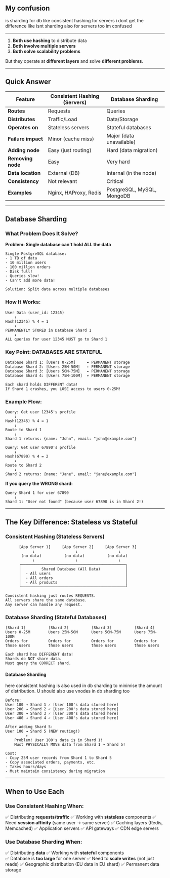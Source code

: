 ## My confusion

is sharding for db like consistent hashing for servers i dont get the difference
like isnt sharding also for servers too im confused

---
1. **Both use hashing** to distribute data
2. **Both involve multiple servers**
3. **Both solve scalability problems**

But they operate at **different layers** and solve **different problems**.

---

## Quick Answer


| Feature | Consistent Hashing (Servers) | Database Sharding |
|---------|------------------------------|-------------------|
| **Routes** | Requests | Queries |
| **Distributes** | Traffic/Load | Data/Storage |
| **Operates on** | Stateless servers | Stateful databases |
| **Failure impact** | Minor (cache miss) | Major (data unavailable) |
| **Adding node** | Easy (just routing) | Hard (data migration) |
| **Removing node** | Easy | Very hard |
| **Data location** | External (DB) | Internal (in the node) |
| **Consistency** | Not relevant | Critical |
| **Examples** | Nginx, HAProxy, Redis | PostgreSQL, MySQL, MongoDB |

---

## Database Sharding

### What Problem Does It Solve?

**Problem: Single database can't hold ALL the data**

```
Single PostgreSQL database:
- 1 TB of data
- 10 million users
- 100 million orders
- Disk full! 
- Queries slow!
- Can't add more data!

Solution: Split data across multiple databases
```

### How It Works:

```
User Data (user_id: 12345)
    ↓
Hash(12345) % 4 = 1
    ↓
PERMANENTLY STORED in Database Shard 1
    ↓
ALL queries for user 12345 MUST go to Shard 1
```

### Key Point: **DATABASES ARE STATEFUL**

```
Database Shard 1: [Users 0-25M]     ← PERMANENT storage
Database Shard 2: [Users 25M-50M]   ← PERMANENT storage
Database Shard 3: [Users 50M-75M]   ← PERMANENT storage
Database Shard 4: [Users 75M-100M]  ← PERMANENT storage

Each shard holds DIFFERENT data!
If Shard 1 crashes, you LOSE access to users 0-25M!
```

### Example Flow:

```
Query: Get user 12345's profile
    ↓
Hash(12345) % 4 = 1
    ↓
Route to Shard 1
    ↓
Shard 1 returns: {name: "John", email: "john@example.com"}

Query: Get user 67890's profile  
    ↓
Hash(67890) % 4 = 2
    ↓
Route to Shard 2
    ↓
Shard 2 returns: {name: "Jane", email: "jane@example.com"}
```

**If you query the WRONG shard:**
```
Query Shard 1 for user 67890
    ↓
Shard 1: "User not found" (because user 67890 is in Shard 2!)
```

---

## The Key Difference: Stateless vs Stateful

### Consistent Hashing (Stateless Servers)

```
      [App Server 1]     [App Server 2]     [App Server 3]
            ↓                  ↓                  ↓
       (no data)          (no data)          (no data)
            ↓                  ↓                  ↓
      ┌──────────────────────────────────────────────┐
      │         Shared Database (All Data)           │
      │  - All users                                 │
      │  - All orders                                │
      │  - All products                              │
      └──────────────────────────────────────────────┘

Consistent hashing just routes REQUESTS.
All servers share the same database.
Any server can handle any request.
```

### Database Sharding (Stateful Databases)

```
[Shard 1]          [Shard 2]          [Shard 3]          [Shard 4]
Users 0-25M        Users 25M-50M      Users 50M-75M      Users 75M-100M
Orders for         Orders for         Orders for         Orders for
those users        those users        those users        those users

Each shard has DIFFERENT data!
Shards do NOT share data.
Must query the CORRECT shard.
```

#### **Database Sharding**
here consistent hashing is also used in db sharding to minimise the amount of distribution. U should also use vnodes in db sharding too

```
Before:
User 100 → Shard 1 ✓ [User 100's data stored here]
User 200 → Shard 2 ✓ [User 200's data stored here]
User 300 → Shard 3 ✓ [User 300's data stored here]
User 400 → Shard 4 ✓ [User 400's data stored here]

After adding Shard 5:
User 100 → Shard 5 (NEW routing!)
         ↑
    Problem! User 100's data is in Shard 1!
    Must PHYSICALLY MOVE data from Shard 1 → Shard 5!

Cost: 
- Copy 25M user records from Shard 1 to Shard 5
- Copy associated orders, payments, etc.
- Takes hours/days
- Must maintain consistency during migration
```

---

## When to Use Each

### Use Consistent Hashing When:

✅ Distributing **requests/traffic**
✅ Working with **stateless** components
✅ Need **session affinity** (same user → same server)
✅ Caching layers (Redis, Memcached)
✅ Application servers
✅ API gateways
✅ CDN edge servers

### Use Database Sharding When:

✅ Distributing **data**
✅ Working with **stateful** components  
✅ Database is **too large** for one server
✅ Need to **scale writes** (not just reads)
✅ Geographic distribution (EU data in EU shard)
✅ Permanent data storage


